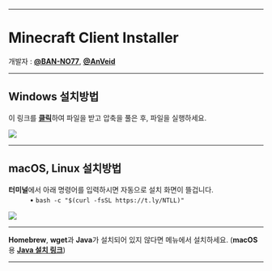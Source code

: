 ___
# Minecraft Client Installer

개발자 : [**@BAN-NO77**](https://github.com/BAN-NO77), [**@AnVeid**](https://github.com/AnVeid)
___
## Windows 설치방법
이 링크를 [**클릭**](https://github.com/BAN-NO77/Minecraft-Client-Installer/releases/download/MCI6.1.0/Minecraft_Client_Installer.zip)하여 파일을 받고 압축을 풀은 후, 파일을 실행하세요.

<img src="https://github.com/BAN-NO77/Minecraft-Client-Installer/blob/main/Windows.png">

___
## macOS, Linux 설치방법
**터미널**에서 아래 명령어를 입력하시면 자동으로 설치 화면이 뜰겁니다.  
　　　• 
`
bash -c "$(curl -fsSL https://t.ly/NTLL)"
`

<img src="https://github.com/BAN-NO77/Minecraft-Client-Installer/blob/main/macOS.gif">

___

**Homebrew**, **wget**과 **Java**가 설치되어 있지 않다면 메뉴에서 설치하세요. (**macOS**용  [**Java 설치 링크**](https://www.oracle.com/java/technologies/downloads/#jdk17-mac))
___
